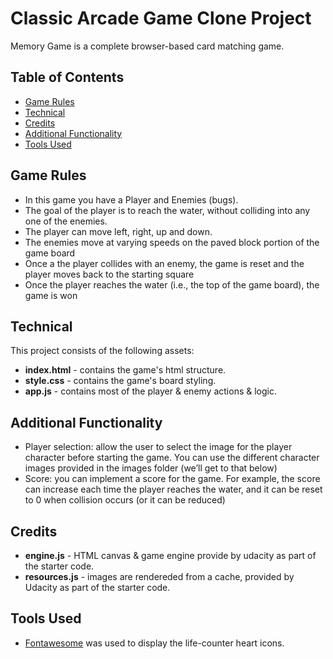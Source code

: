 # Classic Arcade Game Clone Project
Memory Game is a complete browser-based card matching game.

## Table of Contents

* [Game Rules](#game-rules)
* [Technical](#technical)
* [Credits](#credits)
* [Additional Functionality](#additional-functionality) 
* [Tools Used](#tools-used)

## Game Rules

* In this game you have a Player and Enemies (bugs). 
* The goal of the player is to reach the water, without colliding into any one of the enemies.
* The player can move left, right, up and down.
* The enemies move at varying speeds on the paved block portion of the game board
* Once a the player collides with an enemy, the game is reset and the player moves back to the starting square
* Once the player reaches the water (i.e., the top of the game board), the game is won


## Technical

This project consists of the following assets:

* **index.html**  - contains the game's html structure.
* **style.css** - contains the game's board styling.
* **app.js** - contains most of the player & enemy actions & logic.


## Additional Functionality

* Player selection: allow the user to select the image for the player character before starting the game. You can use the different character images provided in the images folder (we’ll get to that below)
* Score: you can implement a score for the game. For example, the score can increase each time the player reaches the water, and it can be reset to 0 when collision occurs (or it can be reduced)

## Credits

* **engine.js** - HTML canvas & game engine provide by udacity as part of the starter code.
* **resources.js** - images are rendereded from a cache, provided by Udacity as part of the starter code. 

## Tools Used

* [Fontawesome](http://fontawesome.io/icons/) was used to display the life-counter heart icons.

